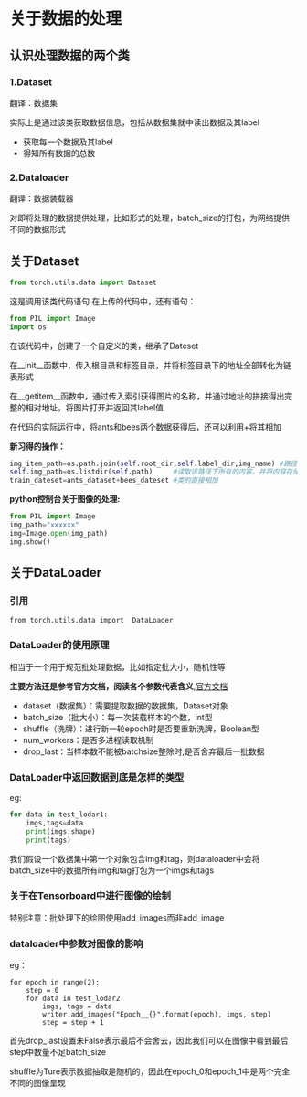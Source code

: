 # 关于数据的处理
## 认识处理数据的两个类
### 1.Dataset
翻译：数据集

实际上是通过该类获取数据信息，包括从数据集就中读出数据及其label
- 获取每一个数据及其label
- 得知所有数据的总数

### 2.Dataloader
翻译：数据装载器

对即将处理的数据提供处理，比如形式的处理，batch_size的打包，为网络提供不同的数据形式

## 关于Dataset
```python
from torch.utils.data import Dataset
```

这是调用该类代码语句
在上传的代码中，还有语句：

```python
from PIL import Image
import os
```

在该代码中，创建了一个自定义的类，继承了Dateset

在__init__函数中，传入根目录和标签目录，并将标签目录下的地址全部转化为链表形式

在__getitem__函数中，通过传入索引获得图片的名称，并通过地址的拼接得出完整的相对地址，将图片打开并返回其label值

在代码的实际运行中，将ants和bees两个数据获得后，还可以利用+将其相加

**新习得的操作：**
```python
img_item_path=os.path.join(self.root_dir,self.label_dir,img_name) #路径的拼接
self.img_path=os.listdir(self.path)     #读取该路径下所有的内容，并将内容存储在列表中
train_dateset=ants_dataset+bees_dateset #类的直接相加
```

**python控制台关于图像的处理:**
```python
from PIL import Image
img_path="xxxxxx"
img=Image.open(img_path)
img.show()
```

## 关于DataLoader
### 引用
```pyhton
from torch.utils.data import  DataLoader
```
### DataLoader的使用原理
相当于一个用于规范批处理数据，比如指定批大小，随机性等

**主要方法还是参考官方文档，阅读各个参数代表含义**,[官方文档](https://pytorch.org/docs/stable/data.html#torch.utils.data.DataLoader)

- dataset（数据集）：需要提取数据的数据集，Dataset对象
- batch_size（批大小）：每一次装载样本的个数，int型
- shuffle（洗牌）：进行新一轮epoch时是否要重新洗牌，Boolean型
- num_workers：是否多进程读取机制
- drop_last：当样本数不能被batchsize整除时,是否舍弃最后一批数据

### DataLoader中返回数据到底是怎样的类型
eg:
```python
for data in test_lodar1:
    imgs,tags=data
    print(imgs.shape)
    print(tags)

```

我们假设一个数据集中第一个对象包含img和tag，则dataloader中会将batch_size中的数据所有img和tag打包为一个imgs和tags

### 关于在Tensorboard中进行图像的绘制


特别注意：批处理下的绘图使用add_images而非add_image




### dataloader中参数对图像的影响
eg：
```pyhton
for epoch in range(2):
    step = 0
    for data in test_lodar2:
        imgs, tags = data
        writer.add_images("Epoch__{}".format(epoch), imgs, step)
        step = step + 1
```

首先drop_last设置未False表示最后不会舍去，因此我们可以在图像中看到最后step中数量不足batch_size

shuffle为Ture表示数据抽取是随机的，因此在epoch_0和epoch_1中是两个完全不同的图像呈现






